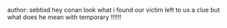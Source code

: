 author: sebtixd
hey conan look what i found our victim left to us a clue but what does he mean with temporary !!!!!!


